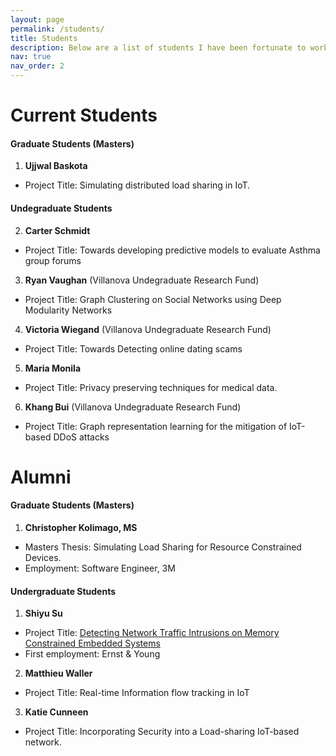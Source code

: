 ```yaml
---
layout: page
permalink: /students/
title: Students
description: Below are a list of students I have been fortunate to work with on various research projects.
nav: true
nav_order: 2
---
```


<!-- ## GitHub users

{% if site.data.repositories.github_users %}
<div class="repositories d-flex flex-wrap flex-md-row flex-column justify-content-between align-items-center">
  {% for user in site.data.repositories.github_users %}
    {% include repository/repo_user.html username=user %}
  {% endfor %}
</div>

---

{% if site.repo_trophies.enabled %}
{% for user in site.data.repositories.github_users %}
  {% if site.data.repositories.github_users.size > 1 %}
  <h4>{{ user }}</h4>
  {% endif %}
  <div class="repositories d-flex flex-wrap flex-md-row flex-column justify-content-between align-items-center">
  {% include repository/repo_trophies.html username=user %}
  </div>

  ---

{% endfor %}
{% endif %}
{% endif %}

## GitHub Repositories

{% if site.data.repositories.github_repos %}
<div class="repositories d-flex flex-wrap flex-md-row flex-column justify-content-between align-items-center">
  {% for repo in site.data.repositories.github_repos %}
    {% include repository/repo.html repository=repo %}
  {% endfor %}
</div>
{% endif %}
 -->

 <!-- pages/projects.md -->
# Current Students
#### Graduate Students (Masters)
1. **Ujjwal Baskota**
  * Project Title: Simulating distributed load sharing in IoT.


#### Undegraduate Students
2. **Carter Schmidt**
  * Project Title: Towards developing predictive models to evaluate Asthma group forums
3. **Ryan Vaughan** (Villanova Undegraduate Research Fund)
  * Project Title: Graph Clustering on Social Networks using Deep Modularity Networks
4. **Victoria Wiegand** (Villanova Undegraduate Research Fund)
  * Project Title: Towards Detecting online dating scams
5. **Maria Monila**
  * Project Title: Privacy preserving techniques for medical data.
6. **Khang Bui** (Villanova Undegraduate Research Fund)
  * Project Title: Graph representation learning for the mitigation of IoT-based DDoS attacks



# Alumni
#### Graduate Students (Masters)
1. **Christopher Kolimago, MS**
  * Masters Thesis: Simulating Load Sharing for Resource Constrained Devices. 
  * Employment: Software Engineer, 3M

#### Undergraduate Students
1. **Shiyu Su**
  * Project Title: [Detecting Network Traffic Intrusions on Memory
Constrained Embedded Systems](https://ieeexplore.ieee.org/document/9619844)
  * First employment: Ernst & Young
2. **Matthieu Waller**
* Project Title: Real-time Information flow tracking in IoT
3. **Katie Cunneen**
* Project Title: Incorporating Security into a Load-sharing IoT-based network.